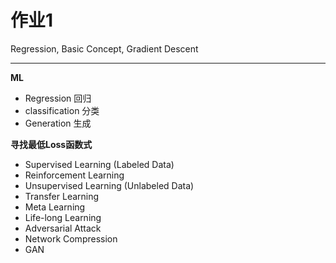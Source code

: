 # 作业1

Regression, Basic Concept, Gradient Descent

---
**ML**
* Regression 回归
* classification 分类
* Generation 生成

**寻找最低Loss函数式**
* Supervised Learning (Labeled Data)
* Reinforcement Learning
* Unsupervised Learning (Unlabeled Data)
* Transfer Learning
* Meta Learning
* Life-long Learning
* Adversarial Attack
* Network Compression
* GAN